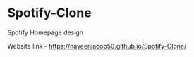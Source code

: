 # Spotify-Clone
Spotify Homepage design


Website link - https://naveenjacob50.github.io/Spotify-Clone/
